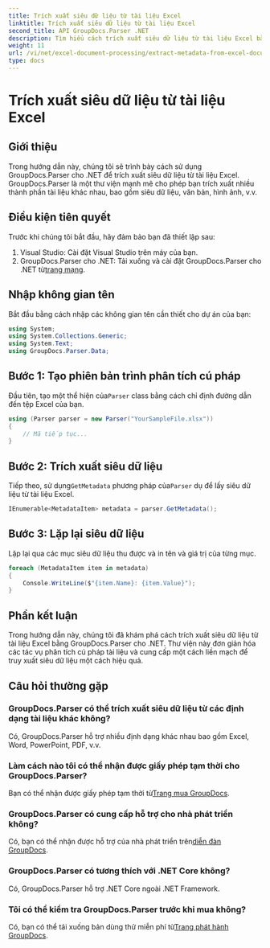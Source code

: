 ```yaml
---
title: Trích xuất siêu dữ liệu từ tài liệu Excel
linktitle: Trích xuất siêu dữ liệu từ tài liệu Excel
second_title: API GroupDocs.Parser .NET
description: Tìm hiểu cách trích xuất siêu dữ liệu từ tài liệu Excel bằng GroupDocs.Parser cho .NET. Thực hiện theo hướng dẫn từng bước này.
weight: 11
url: /vi/net/excel-document-processing/extract-metadata-from-excel-document/
type: docs
---
```

# Trích xuất siêu dữ liệu từ tài liệu Excel

## Giới thiệu
Trong hướng dẫn này, chúng tôi sẽ trình bày cách sử dụng GroupDocs.Parser cho .NET để trích xuất siêu dữ liệu từ tài liệu Excel. GroupDocs.Parser là một thư viện mạnh mẽ cho phép bạn trích xuất nhiều thành phần tài liệu khác nhau, bao gồm siêu dữ liệu, văn bản, hình ảnh, v.v.
## Điều kiện tiên quyết
Trước khi chúng tôi bắt đầu, hãy đảm bảo bạn đã thiết lập sau:
1. Visual Studio: Cài đặt Visual Studio trên máy của bạn.
2.  GroupDocs.Parser cho .NET: Tải xuống và cài đặt GroupDocs.Parser cho .NET từ[trang mạng](https://releases.groupdocs.com/parser/net/).

## Nhập không gian tên
Bắt đầu bằng cách nhập các không gian tên cần thiết cho dự án của bạn:
```csharp
using System;
using System.Collections.Generic;
using System.Text;
using GroupDocs.Parser.Data;
```
## Bước 1: Tạo phiên bản trình phân tích cú pháp
 Đầu tiên, tạo một thể hiện của`Parser` class bằng cách chỉ định đường dẫn đến tệp Excel của bạn.
```csharp
using (Parser parser = new Parser("YourSampleFile.xlsx"))
{
    // Mã tiếp tục...
}
```
## Bước 2: Trích xuất siêu dữ liệu
 Tiếp theo, sử dụng`GetMetadata` phương pháp của`Parser` dụ để lấy siêu dữ liệu từ tài liệu Excel.
```csharp
IEnumerable<MetadataItem> metadata = parser.GetMetadata();
```
## Bước 3: Lặp lại siêu dữ liệu
Lặp lại qua các mục siêu dữ liệu thu được và in tên và giá trị của từng mục.
```csharp
foreach (MetadataItem item in metadata)
{
    Console.WriteLine($"{item.Name}: {item.Value}");
}
```

## Phần kết luận
Trong hướng dẫn này, chúng tôi đã khám phá cách trích xuất siêu dữ liệu từ tài liệu Excel bằng GroupDocs.Parser cho .NET. Thư viện này đơn giản hóa các tác vụ phân tích cú pháp tài liệu và cung cấp một cách liền mạch để truy xuất siêu dữ liệu một cách hiệu quả.

## Câu hỏi thường gặp
### GroupDocs.Parser có thể trích xuất siêu dữ liệu từ các định dạng tài liệu khác không?
Có, GroupDocs.Parser hỗ trợ nhiều định dạng khác nhau bao gồm Excel, Word, PowerPoint, PDF, v.v.
### Làm cách nào tôi có thể nhận được giấy phép tạm thời cho GroupDocs.Parser?
 Bạn có thể nhận được giấy phép tạm thời từ[Trang mua GroupDocs](https://purchase.groupdocs.com/temporary-license/).
### GroupDocs.Parser có cung cấp hỗ trợ cho nhà phát triển không?
 Có, bạn có thể nhận được hỗ trợ của nhà phát triển trên[diễn đàn GroupDocs](https://forum.groupdocs.com/c/parser/17).
### GroupDocs.Parser có tương thích với .NET Core không?
Có, GroupDocs.Parser hỗ trợ .NET Core ngoài .NET Framework.
### Tôi có thể kiểm tra GroupDocs.Parser trước khi mua không?
 Có, bạn có thể tải xuống bản dùng thử miễn phí từ[Trang phát hành GroupDocs](https://releases.groupdocs.com/).